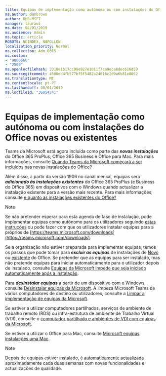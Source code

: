 ```yaml
---
title: Equipas de implementação como autónoma ou com instalações do Office novas ou existentes
ms.author: danbrown
author: DHB-MSFT
manager: laurawi
ms.date: 08/01/2019
ms.audience: Admin
ms.topic: article
ROBOTS: NOINDEX, NOFOLLOW
localization_priority: Normal
ms.collection: Adm_O365
ms.custom:
- "9000660"
- "2509"
ms.openlocfilehash: 3318e1b17cc99e927e1011f7ca9eca8dec616d59
ms.sourcegitcommit: 4600dd4fb577bf5f5482a24616c2d9a6b81e8052
ms.translationtype: MT
ms.contentlocale: pt-PT
ms.lasthandoff: 08/01/2019
ms.locfileid: "36054241"
---
```

# <a name="deploying-teams-as-standalone-or-with-new-or-existing-office-installations"></a>Equipas de implementação como autónoma ou com instalações do Office novas ou existentes

Teams da Microsoft está agora incluída como parte das ***novas instalações*** do Office 365 ProPlus, Office 365 Business e Office para Mac. Para mais informações, consulte [Quando Teams da Microsoft começará a ser incluídos nas novas instalações do Office?](https://docs.microsoft.com/deployoffice/teams-install#when-will-microsoft-teams-start-being-included-with-new-installations-of-office-365-proplus)

Além disso, a partir da versão 1906 no canal mensal, equipas será ***adicionado às instalações existentes*** do Office 365 ProPlus (e Business do Office 365) em dispositivos com o Windows quando actualizar a instalação existente para a versão mais recente. Para mais informações, consulte [e quanto as instalações existentes do Office?](https://docs.microsoft.com/deployoffice/teams-install#what-about-existing-installations-of-office-365-proplus)

> [!NOTE]
> Se não pretender esperar para esta agenda de fase de instalação, pode implementar equipas como autónomo para os utilizadores seguindo [estas instruções](https://docs.microsoft.com/MicrosoftTeams/msi-deployment) ou pode fazer com que os utilizadores instalar equipas para si próprios de [https://teams.microsoft.com/downloads](https://teams.microsoft.com/downloads).

Se a organização não estiver preparada para implementar equipas, temos os passos que pode tomar para ***excluir as equipas*** de instalações de [Novo](https://docs.microsoft.com/deployoffice/teams-install#how-to-exclude-microsoft-teams-from-new-installations-of-office-365-proplus) ou [existente](https://docs.microsoft.com/deployoffice/teams-install#use-group-policy-to-control-the-installation-of-microsoft-teams) do Office. Se pretender que as equipas para ser instalado, mas não pretende equipas para iniciar automaticamente para o utilizador depois de instalado, consulte [Equipas da Microsoft impede que seja iniciado automaticamente após a instalação](https://docs.microsoft.com/deployoffice/teams-install#use-group-policy-to-prevent-microsoft-teams-from-starting-automatically-after-installation).

Para ***desinstalar equipas*** a partir de um dispositivo com o Windows, consulte [Desinstalar equipas da Microsoft](https://support.office.com/article/3b159754-3c26-4952-abe7-57d27f5f4c81). A limpeza Microsoft Teams de vários computadores de destino ou utilizadores, consulte a [Limpar a implementação de equipas da Microsoft](https://docs.microsoft.com/microsoftteams/scripts/powershell-script-teams-deployment-clean-up).

Se estiver a utilizar computadores partilhados, serviços de ambiente de trabalho remoto (RDS) ou infra-estrutura de ambiente de Trabalho Virtual (VDI), consulte o [computador partilhado e ambientes de VDI com equipas da Microsoft](https://docs.microsoft.com/deployoffice/teams-install#shared-computer-and-vdi-environments-with-microsoft-teams).

Se estiver a utilizar o Office para Mac, consulte [Microsoft equipas instalações uma Mac](https://docs.microsoft.com/deployoffice/teams-install#microsoft-teams-installations-on-a-mac).

> [!NOTE]
> Depois de equipas estiver instalado, é [automaticamente actualizada](https://docs.microsoft.com/deployoffice/teams-install#feature-and-quality-updates-for-microsoft-teams) aproximadamente cada duas semanas com novas funcionalidades e actualizações de qualidade. 